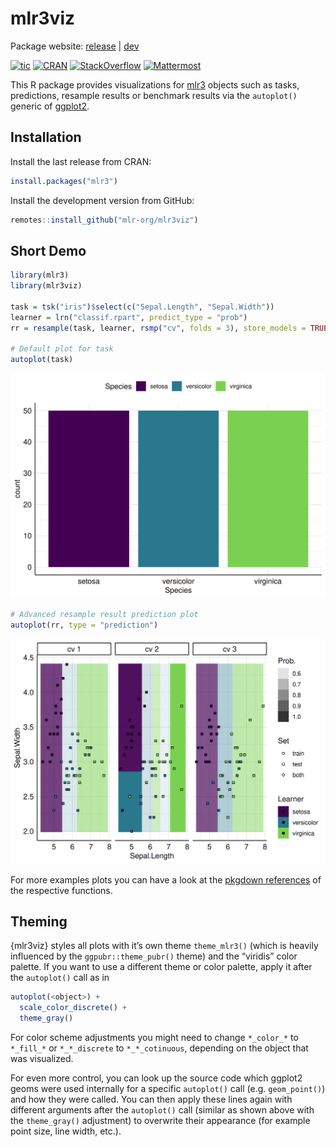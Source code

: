 
# mlr3viz

Package website: [release](https://mlr3viz.mlr-org.com/) |
[dev](https://mlr3viz.mlr-org.com/dev/)

<!-- badges: start -->

[![tic](https://github.com/mlr-org/mlr3viz/workflows/tic/badge.svg?branch=main)](https://github.com/mlr-org/mlr3viz/actions)
[![CRAN](https://www.r-pkg.org/badges/version/mlr3viz)](https://cran.r-project.org/package=mlr3viz)
[![StackOverflow](https://img.shields.io/badge/stackoverflow-mlr3-orange.svg)](https://stackoverflow.com/questions/tagged/mlr3)
[![Mattermost](https://img.shields.io/badge/chat-mattermost-orange.svg)](https://lmmisld-lmu-stats-slds.srv.mwn.de/mlr_invite/)
<!-- badges: end -->

This R package provides visualizations for
[mlr3](https://mlr3.mlr-org.com) objects such as tasks, predictions,
resample results or benchmark results via the `autoplot()` generic of
[ggplot2](https://ggplot2.tidyverse.org/).

## Installation

Install the last release from CRAN:

``` r
install.packages("mlr3")
```

Install the development version from GitHub:

``` r
remotes::install_github("mlr-org/mlr3viz")
```

## Short Demo

``` r
library(mlr3)
library(mlr3viz)

task = tsk("iris")$select(c("Sepal.Length", "Sepal.Width"))
learner = lrn("classif.rpart", predict_type = "prob")
rr = resample(task, learner, rsmp("cv", folds = 3), store_models = TRUE)

# Default plot for task
autoplot(task)
```

![](man/figures/README-demo-1.png)<!-- -->

``` r
# Advanced resample result prediction plot
autoplot(rr, type = "prediction")
```

![](man/figures/README-demo-2.png)<!-- -->

For more examples plots you can have a look at the [pkgdown
references](https://mlr3viz.mlr-org.com/reference/index.html) of the
respective functions.

## Theming

{mlr3viz} styles all plots with it’s own theme `theme_mlr3()` (which is
heavily influenced by the `ggpubr::theme_pubr()` theme) and the
“viridis” color palette. If you want to use a different theme or
color palette, apply it after the `autoplot()` call as in

``` r
autoplot(<object>) +
  scale_color_discrete() +
  theme_gray()
```

For color scheme adjustments you might need to change `*_color_*` to
`*_fill_*` or `*_*_discrete` to `*_*_cotinuous`, depending on the object
that was visualized.

For even more control, you can look up the source code which ggplot2
geoms were used internally for a specific `autoplot()` call
(e.g. `geom_point()`) and how they were called. You can then apply
these lines again with different arguments after the `autoplot()` call
(similar as shown above with the `theme_gray()` adjustment) to overwrite
their appearance (for example point size, line width, etc.).
